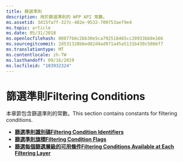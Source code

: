 ```yaml
---
title: 篩選準則
description: 用於篩選準則的 WFP API 常數。
ms.assetid: 3d15fa7f-327c-482e-9532-709753aef9e4
ms.topic: article
ms.date: 05/31/2018
ms.openlocfilehash: 00877b6c2bb30e5ca792518465cc28933bb8e166
ms.sourcegitcommit: 2d531328b6ed82d4ad971a45a5131b430c5866f7
ms.translationtype: MT
ms.contentlocale: zh-TW
ms.lasthandoff: 09/16/2019
ms.locfileid: "103932324"
---
```

# <a name="filtering-conditions"></a><span data-ttu-id="b6449-103">篩選準則</span><span class="sxs-lookup"><span data-stu-id="b6449-103">Filtering Conditions</span></span>

<span data-ttu-id="b6449-104">本章節包含篩選準則的常數。</span><span class="sxs-lookup"><span data-stu-id="b6449-104">This section contains constants for filtering conditions.</span></span>

-   [<span data-ttu-id="b6449-105">**篩選準則識別碼**</span><span class="sxs-lookup"><span data-stu-id="b6449-105">**Filtering Condition Identifiers**</span></span>](filtering-condition-identifiers-.md)
-   [<span data-ttu-id="b6449-106">**篩選準則旗標**</span><span class="sxs-lookup"><span data-stu-id="b6449-106">**Filtering Condition Flags**</span></span>](filtering-condition-flags-.md)
-   [<span data-ttu-id="b6449-107">**篩選每個篩選層級的可用條件**</span><span class="sxs-lookup"><span data-stu-id="b6449-107">**Filtering Conditions Available at Each Filtering Layer**</span></span>](filtering-conditions-available-at-each-filtering-layer.md)

 

 




